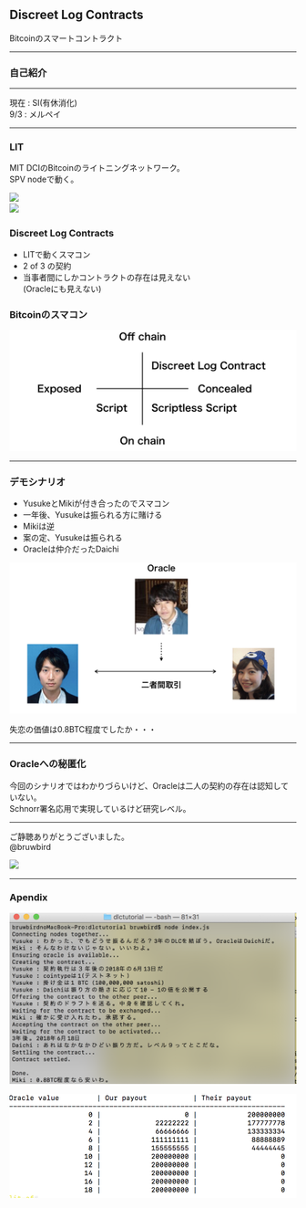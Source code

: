 
## Discreet Log Contracts

Bitcoinのスマートコントラクト

---
### 自己紹介
- - -

現在 : SI(有休消化)  
9/3  : メルペイ

---

### LIT

MIT DCIのBitcoinのライトニングネットワーク。  
SPV nodeで動く。

![](https://github.com/mit-dci/lit/raw/master/litlogo145.png)  
![](https://camo.githubusercontent.com/1fd1fa6c7c9b22f3b2414a6e4af2b53d26a6d286/687474703a2f2f6875627269732e6d656469612e6d69742e6564753a383038302f6a6f622f6c69742d50522f62616467652f69636f6e)


>>>

### Discreet Log Contracts

* LITで動くスマコン
* 2 of 3 の契約
* 当事者間にしかコントラクトの存在は見えない  
(Oracleにも見えない)

>>>

### Bitcoinのスマコン

![](./img/positions.png)

---

### デモシナリオ

* YusukeとMikiが付き合ったのでスマコン
* 一年後、Yusukeは振られる方に賭ける
* Mikiは逆
* 案の定、Yusukeは振られる
* Oracleは仲介だったDaichi

>>>

![](./img/smacon.png)

>>>

失恋の価値は0.8BTC程度でしたか・・・

---

### Oracleへの秘匿化

今回のシナリオではわかりづらいけど、Oracleは二人の契約の存在は認知していない。  
Schnorr署名応用で実現しているけど研究レベル。

---

ご静聴ありがとうございました。  
@bruwbird


![](https://avatars1.githubusercontent.com/u/3435121?s=460&v=4)

---

### Apendix

![](./img/terminal.png)

>>>

![](./img/terminal2.png)
